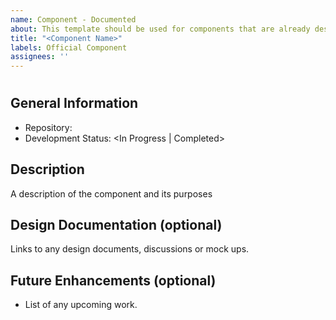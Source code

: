 ```yaml
---
name: Component - Documented
about: This template should be used for components that are already designed and mostly or fully developed and will soon be published to the component catalogue
title: "<Component Name>"
labels: Official Component
assignees: ''
---
```


<!--
---
layout: layouts/component
keywords:
  - <possible search terms>
eleventyNavigation:
  key: <component name, lower case and hyphenated (e.g., menu-item)>
  title: <component name, capitalized (e.g., Menu Item)>
  parent: <component type>
---

repo: "<url>"
baseInstallLocation: "<npm install location (e.g., @brightspace-ui/core)>"
components: ["<component file path (e.g., src/my-component.js)>"]
devMarkdown: "<markdown file path (e.g., README.md)>"
owner: "<team name or #slack-channel>"
development: <In Progress | Completed>
-->
# <Component Name>

## General Information
- Repository: <url>
- Development Status: <In Progress | Completed>

## Description
A description of the component and its purposes

## Design Documentation (optional)
Links to any design documents, discussions or mock ups.

## Future Enhancements (optional)
- List of any upcoming work.
